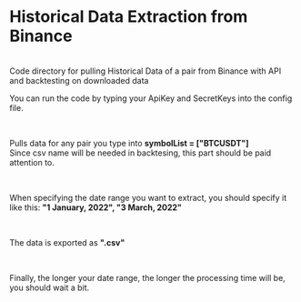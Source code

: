 # Historical Data Extraction from Binance
<br/>
Code directory for pulling Historical Data of a pair from Binance with API and backtesting on downloaded data

<br/>

You can run the code by typing your ApiKey and SecretKeys into the config file. 

<br/>

Pulls data for any pair you type into **symbolList = ["BTCUSDT"]** 
<br/>
Since csv name will be needed in backtesing, this part should be paid attention to.

<br/>

When specifying the date range you want to extract, you should specify it like this: **"1 January, 2022", "3 March, 2022"**

<br/>

The data is exported as **".csv"**

<br/>

Finally, the longer your date range, the longer the processing time will be, you should wait a bit.
